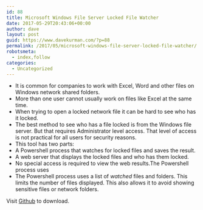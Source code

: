 ```yaml
---
id: 88
title: Microsoft Windows File Server Locked File Watcher
date: 2017-05-29T20:43:06+00:00
author: dave
layout: post
guid: https://www.davekurman.com/?p=88
permalink: /2017/05/microsoft-windows-file-server-locked-file-watcher/
robotsmeta:
  - index,follow
categories:
  - Uncategorized
---
```

  * It is common for companies to work with Excel, Word and other files on Windows network shared folders.
  * More than one user cannot usually work on files like Excel at the same time.
  * When trying to open a locked network file it can be hard to see who has it locked.
  * The best method to see who has a file locked is from the Windows file server. But that requires Administrator level access. That level of access is not practical for all users for security reasons.
  * This tool has two parts:
  * A Powershell process that watches for locked files and saves the result.
  * A web server that displays the locked files and who has them locked.
  * No special access is required to view the web results.The Powershell process uses
  * The Powershell process uses a list of _watched_ files and folders. This limits the number of files displayed. This also allows it to avoid showing sensitive files or network folders.

Visit [Github](https://github.com/p7th0n/check_for_locked_files) to download.